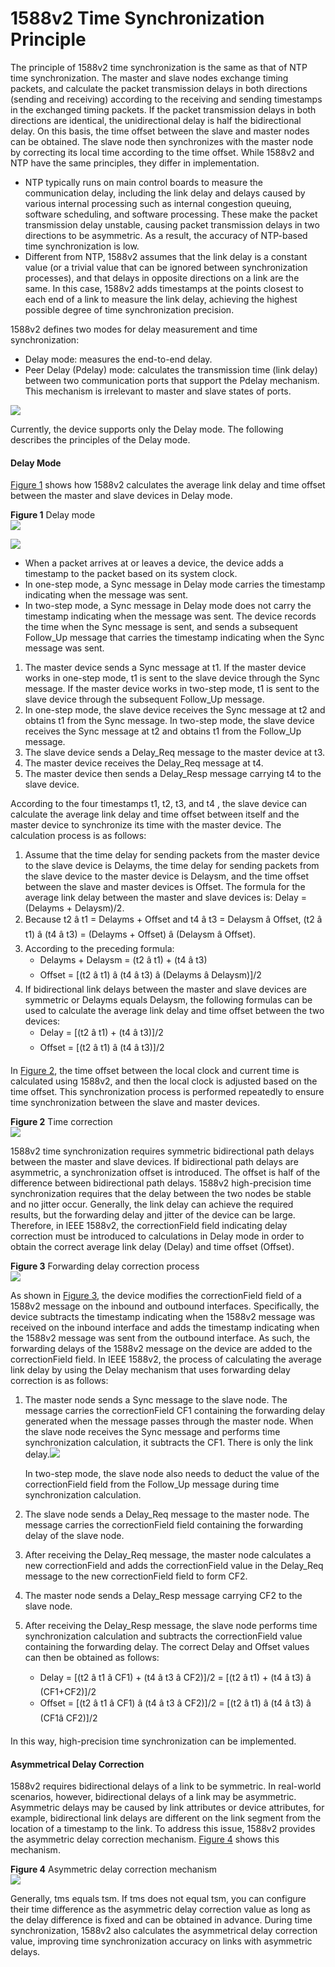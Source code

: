 1588v2 Time Synchronization Principle
=====================================

The principle of 1588v2 time synchronization is the same as that of NTP time synchronization. The master and slave nodes exchange timing packets, and calculate the packet transmission delays in both directions (sending and receiving) according to the receiving and sending timestamps in the exchanged timing packets. If the packet transmission delays in both directions are identical, the unidirectional delay is half the bidirectional delay. On this basis, the time offset between the slave and master nodes can be obtained. The slave node then synchronizes with the master node by correcting its local time according to the time offset. While 1588v2 and NTP have the same principles, they differ in implementation.

* NTP typically runs on main control boards to measure the communication delay, including the link delay and delays caused by various internal processing such as internal congestion queuing, software scheduling, and software processing. These make the packet transmission delay unstable, causing packet transmission delays in two directions to be asymmetric. As a result, the accuracy of NTP-based time synchronization is low.
* Different from NTP, 1588v2 assumes that the link delay is a constant value (or a trivial value that can be ignored between synchronization processes), and that delays in opposite directions on a link are the same. In this case, 1588v2 adds timestamps at the points closest to each end of a link to measure the link delay, achieving the highest possible degree of time synchronization precision.

1588v2 defines two modes for delay measurement and time synchronization:

* Delay mode: measures the end-to-end delay.
* Peer Delay (Pdelay) mode: calculates the transmission time (link delay) between two communication ports that support the Pdelay mechanism. This mechanism is irrelevant to master and slave states of ports.

![](public_sys-resources/note_3.0-en-us.png) 

Currently, the device supports only the Delay mode. The following describes the principles of the Delay mode.


#### Delay Mode

[Figure 1](#EN-US_CONCEPT_0000001563999209__fig_dc_cfg_ptp_000701) shows how 1588v2 calculates the average link delay and time offset between the master and slave devices in Delay mode.

**Figure 1** Delay mode  
![](figure/en-us_image_0000001564119065.png)  

![](public_sys-resources/note_3.0-en-us.png) 

* When a packet arrives at or leaves a device, the device adds a timestamp to the packet based on its system clock.
* In one-step mode, a Sync message in Delay mode carries the timestamp indicating when the message was sent.
* In two-step mode, a Sync message in Delay mode does not carry the timestamp indicating when the message was sent. The device records the time when the Sync message is sent, and sends a subsequent Follow\_Up message that carries the timestamp indicating when the Sync message was sent.

1. The master device sends a Sync message at t1. If the master device works in one-step mode, t1 is sent to the slave device through the Sync message. If the master device works in two-step mode, t1 is sent to the slave device through the subsequent Follow\_Up message.
2. In one-step mode, the slave device receives the Sync message at t2 and obtains t1 from the Sync message. In two-step mode, the slave device receives the Sync message at t2 and obtains t1 from the Follow\_Up message.
3. The slave device sends a Delay\_Req message to the master device at t3.
4. The master device receives the Delay\_Req message at t4.
5. The master device then sends a Delay\_Resp message carrying t4 to the slave device.

According to the four timestamps t1, t2, t3, and t4 , the slave device can calculate the average link delay and time offset between itself and the master device to synchronize its time with the master device. The calculation process is as follows:

1. Assume that the time delay for sending packets from the master device to the slave device is Delayms, the time delay for sending packets from the slave device to the master device is Delaysm, and the time offset between the slave and master devices is Offset. The formula for the average link delay between the master and slave devices is: Delay = (Delayms + Delaysm)/2.
2. Because t2 â t1 = Delayms + Offset and t4 â t3 = Delaysm â Offset, (t2 â t1) â (t4 â t3) = (Delayms + Offset) â (Delaysm â Offset).
3. According to the preceding formula:
   * Delayms + Delaysm = (t2 â t1) + (t4 â t3)
   * Offset = [(t2 â t1) â (t4 â t3) â (Delayms â Delaysm)]/2
4. If bidirectional link delays between the master and slave devices are symmetric or Delayms equals Delaysm, the following formulas can be used to calculate the average link delay and time offset between the two devices:
   * Delay = [(t2 â t1) + (t4 â t3)]/2
   * Offset = [(t2 â t1) â (t4 â t3)]/2

In [Figure 2](#EN-US_CONCEPT_0000001563999209__fig_dc_cfg_ptp_000702), the time offset between the local clock and current time is calculated using 1588v2, and then the local clock is adjusted based on the time offset. This synchronization process is performed repeatedly to ensure time synchronization between the slave and master devices.

**Figure 2** Time correction  
![](figure/en-us_image_0000001563878957.png)  

1588v2 time synchronization requires symmetric bidirectional path delays between the master and slave devices. If bidirectional path delays are asymmetric, a synchronization offset is introduced. The offset is half of the difference between bidirectional path delays. 1588v2 high-precision time synchronization requires that the delay between the two nodes be stable and no jitter occur. Generally, the link delay can achieve the required results, but the forwarding delay and jitter of the device can be large. Therefore, in IEEE 1588v2, the correctionField field indicating delay correction must be introduced to calculations in Delay mode in order to obtain the correct average link delay (Delay) and time offset (Offset).

**Figure 3** Forwarding delay correction process  
![](figure/en-us_image_0000001512679826.png)

As shown in [Figure 3](#EN-US_CONCEPT_0000001563999209__fig8507135013461), the device modifies the correctionField field of a 1588v2 message on the inbound and outbound interfaces. Specifically, the device subtracts the timestamp indicating when the 1588v2 message was received on the inbound interface and adds the timestamp indicating when the 1588v2 message was sent from the outbound interface. As such, the forwarding delays of the 1588v2 message on the device are added to the correctionField field. In IEEE 1588v2, the process of calculating the average link delay by using the Delay mechanism that uses forwarding delay correction is as follows:

1. The master node sends a Sync message to the slave node. The message carries the correctionField CF1 containing the forwarding delay generated when the message passes through the master node. When the slave node receives the Sync message and performs time synchronization calculation, it subtracts the CF1. There is only the link delay.![](public_sys-resources/note_3.0-en-us.png) 
   
   In two-step mode, the slave node also needs to deduct the value of the correctionField field from the Follow\_Up message during time synchronization calculation.
2. The slave node sends a Delay\_Req message to the master node. The message carries the correctionField field containing the forwarding delay of the slave node.
3. After receiving the Delay\_Req message, the master node calculates a new correctionField and adds the correctionField value in the Delay\_Req message to the new correctionField field to form CF2.
4. The master node sends a Delay\_Resp message carrying CF2 to the slave node.
5. After receiving the Delay\_Resp message, the slave node performs time synchronization calculation and subtracts the correctionField value containing the forwarding delay. The correct Delay and Offset values can then be obtained as follows:
   * Delay = [(t2 â t1 â CF1) + (t4 â t3 â CF2)]/2 = [(t2 â t1) + (t4 â t3) â (CF1+CF2)]/2
   * Offset = [(t2 â t1 â CF1) â (t4 â t3 â CF2)]/2 = [(t2 â t1) â (t4 â t3) â (CF1â CF2)]/2

In this way, high-precision time synchronization can be implemented.


#### Asymmetrical Delay Correction

1588v2 requires bidirectional delays of a link to be symmetric. In real-world scenarios, however, bidirectional delays of a link may be asymmetric. Asymmetric delays may be caused by link attributes or device attributes, for example, bidirectional link delays are different on the link segment from the location of a timestamp to the link. To address this issue, 1588v2 provides the asymmetric delay correction mechanism. [Figure 4](#EN-US_CONCEPT_0000001563999209__fig_dc_cfg_ptp_000704) shows this mechanism.

**Figure 4** Asymmetric delay correction mechanism  
![](figure/en-us_image_0000001512679814.png)

Generally, tms equals tsm. If tms does not equal tsm, you can configure their time difference as the asymmetric delay correction value as long as the delay difference is fixed and can be obtained in advance. During time synchronization, 1588v2 also calculates the asymmetrical delay correction value, improving time synchronization accuracy on links with asymmetric delays.